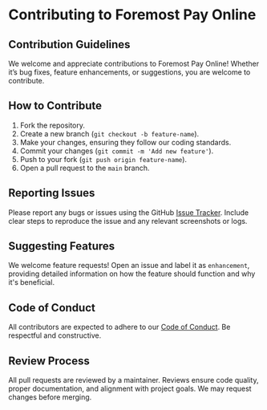 # Contributing to Foremost Pay Online

## Contribution Guidelines

We welcome and appreciate contributions to Foremost Pay Online! Whether it’s bug fixes, feature enhancements, or suggestions, you are welcome to contribute.

## How to Contribute

1. Fork the repository.
2. Create a new branch (`git checkout -b feature-name`).
3. Make your changes, ensuring they follow our coding standards.
4. Commit your changes (`git commit -m 'Add new feature'`).
5. Push to your fork (`git push origin feature-name`).
6. Open a pull request to the `main` branch.

## Reporting Issues

Please report any bugs or issues using the GitHub [Issue Tracker](https://github.com/your-repo/issues). Include clear steps to reproduce the issue and any relevant screenshots or logs.

## Suggesting Features

We welcome feature requests! Open an issue and label it as `enhancement`, providing detailed information on how the feature should function and why it's beneficial.

## Code of Conduct

All contributors are expected to adhere to our [Code of Conduct](CODE_OF_CONDUCT.md). Be respectful and constructive.

## Review Process

All pull requests are reviewed by a maintainer. Reviews ensure code quality, proper documentation, and alignment with project goals. We may request changes before merging.
